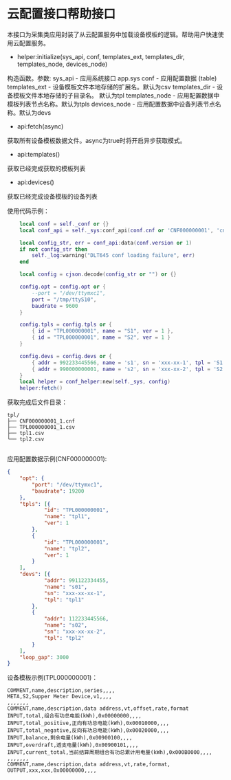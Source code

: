 # 云配置接口帮助接口

本接口为采集类应用封装了从云配置服务中加载设备模板的逻辑。帮助用户快速使用云配置服务。

* helper:initialize\(sys\_api, conf, templates\_ext, templates\_dir, templates\_node, devices\_node\)

构造函数。参数:
sys\_api - 应用系统接口 app.sys
conf - 应用配置数据 (table)
templates\_ext - 设备模板文件本地存储的扩展名。默认为csv
templates\_dir - 设备模板文件本地存储的子目录名。 默认为tpl
templates\_node - 应用配置数据中模板列表节点名称。默认为tpls
devices\_node - 应用配置数据中设备列表节点名称。默认为devs

* api:fetch\(async\)

获取所有设备模板数据文件。async为true时将开启异步获取模式。

* api:templates\(\)

获取已经完成获取的模板列表

* api:devices\(\)

获取已经完成设备模板的设备列表

使用代码示例：
``` lua
	local conf = self._conf or {}
	local conf_api = self._sys:conf_api(conf.cnf or 'CNF000000001', 'cnf', 'tpl')

	local config_str, err = conf_api:data(conf.version or 1)
	if not config_str then
		self._log:warning("DLT645 conf loading failure", err)
	end

	local config = cjson.decode(config_str or "") or {}

	config.opt = config.opt or {
		--port = "/dev/ttymxc1",
		port = "/tmp/ttyS10",
		baudrate = 9600
	}

	config.tpls = config.tpls or {
		{ id = "TPL000000001", name = "S1", ver = 1 },
		{ id = "TPL000000001", name = "S2", ver = 1 }
	}

	config.devs = config.devs or {
		{ addr = 992233445566, name = 's1', sn = 'xxx-xx-1', tpl = 'S1' },
		{ addr = 990000000001, name = 's2', sn = 'xxx-xx-2', tpl = 'S2' },
	}
	local helper = conf_helper:new(self._sys, config)
	helper:fetch()

```

获取完成后文件目录：
```
tpl/
├── CNF000000001_1.cnf
├── TPL000000001_1.csv
├── tpl1.csv
└── tpl2.csv
 
```

应用配置数据示例\(CNF000000001\):
``` json
{
	"opt": {
		"port": "/dev/ttymxc1",
		"baudrate": 19200
	},
	"tpls": [{
			"id": "TPL000000001",
			"name": "tpl1",
			"ver": 1
		},
		{
			"id": "TPL000000001",
			"name": "tpl2",
			"ver": 1
		}
	],
	"devs": [{
			"addr": 991122334455,
			"name": "s01",
			"sn": "xxx-xx-xx-1",
			"tpl": "tpl1"
		},
		{
			"addr": 112233445566,
			"name": "s02",
			"sn": "xxx-xx-xx-2",
			"tpl": "tpl2"
		}
	],
	"loop_gap": 3000
}
```

设备模板示例\(TPL000000001\)：
``` csv
COMMENT,name,description,series,,,,
META,S2,Supper Meter Device,v1,,,,
,,,,,,,
COMMENT,name,description,data address,vt,offset,rate,format
INPUT,total,组合有功总电能(kWh),0x00000000,,,,
INPUT,total_positive,正向有功总电能(kWh),0x00010000,,,,
INPUT,total_negative,反向有功总电能(kWh),0x00020000,,,,
INPUT,balance,剩余电量(kWh),0x00900100,,,,
INPUT,overdraft,透支电量(kWh),0x00900101,,,,
INPUT,current_total,当前结算周期组合有功总累计用电量(kWh),0x000B0000,,,,
,,,,,,,
COMMENT,name,description,data address,vt,rate,format,
OUTPUT,xxx,xxx,0x00000000,,,,
```



